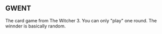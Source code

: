 ## GWENT

The card game from The Witcher 3. You can only "play" one round. The winnder is basically random.

